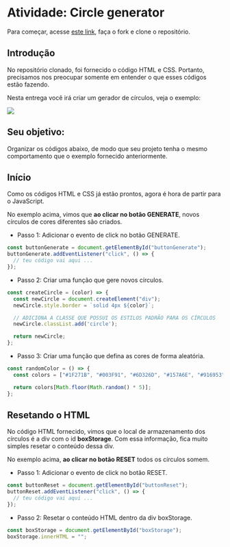 # Atividade: Circle generator

Para começar, acesse [este link](https://gitlab.com/kenzie-academy-brasil/se/fe/getting-started-with-javascript/assessment-circle-generator), faça o fork e clone o repositório.

## Introdução

No repositório clonado, foi fornecido o código HTML e CSS. Portanto, precisamos nos preocupar somente em entender o que esses códigos estão fazendo.

Nesta entrega você irá criar um gerador de círculos, veja o exemplo:

![](https://files-kenzie-academy-brasil.s3.amazonaws.com/q1/sprint3/click_generator.gif)

## Seu objetivo:

Organizar os códigos abaixo, de modo que seu projeto tenha o mesmo comportamento que o exemplo fornecido anteriormente.

## Início

Como os códigos HTML e CSS já estão prontos, agora é hora de partir para o JavaScript.

No exemplo acima, vimos que **ao clicar no botão GENERATE**, novos círculos de cores diferentes são criados.

- Passo 1: Adicionar o evento de click no botão GENERATE.

```js
const buttonGenerate = document.getElementById("buttonGenerate");
buttonGenerate.addEventListener("click", () => {
  // teu código vai aqui ...
});
```

- Passo 2: Criar uma função que gere novos círculos.

```js
const createCircle = (color) => {
  const newCircle = document.createElement("div");
  newCircle.style.border = `solid 4px ${color}`;

  // ADICIONA A CLASSE QUE POSSUI OS ESTILOS PADRÃO PARA OS CÍRCULOS
  newCircle.classList.add('circle');

  return newCircle;
};
```

- Passo 3: Criar uma função que defina as cores de forma aleatória.

```js
const randomColor = () => {
  const colors = ["#1F271B", "#003F91", "#6D326D", "#157A6E", "#916953"];

  return colors[Math.floor(Math.random() * 5)];
};
```

## Resetando o HTML

No código HTML fornecido, vimos que o local de armazenamento dos círculos é a div com o id **boxStorage**. Com essa informação, fica muito simples resetar o conteúdo dessa div.

No exemplo acima, **ao clicar no botão RESET** todos os círculos somem.

- Passo 1: Adicionar o evento de click no botão RESET.

```js
const buttonReset = document.getElementById("buttonReset");
buttonReset.addEventListener("click", () => {
  // teu código vai aqui ...
});
```

- Passo 2: Resetar o conteúdo HTML dentro da div boxStorage.

```js
const boxStorage = document.getElementById("boxStorage");
boxStorage.innerHTML = "";
```
